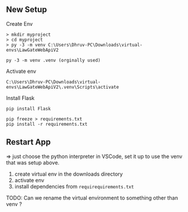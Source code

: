 ## New Setup ##

Create Env

```
> mkdir myproject
> cd myproject
> py -3 -m venv C:\Users\Dhruv-PC\Downloads\virtual-envs\LawGateWebApiV2

py -3 -m venv .venv (orginally used)
```

Activate env

```
C:\Users\Dhruv-PC\Downloads\virtual-envs\LawGateWebApiV2\.venv\Scripts\activate
```

Install Flask

```
pip install Flask
```

```
pip freeze > requirements.txt
pip install -r requirements.txt
```


## Restart App ## 

=> just choose the python interpreter in VSCode, set it up to use the venv that was setup above. 


1. create virtual env in the downloads directory
2. activate env
3. install dependencies from `requirequirements.txt`

TODO: Can we rename the virtual environment to something other than venv ?